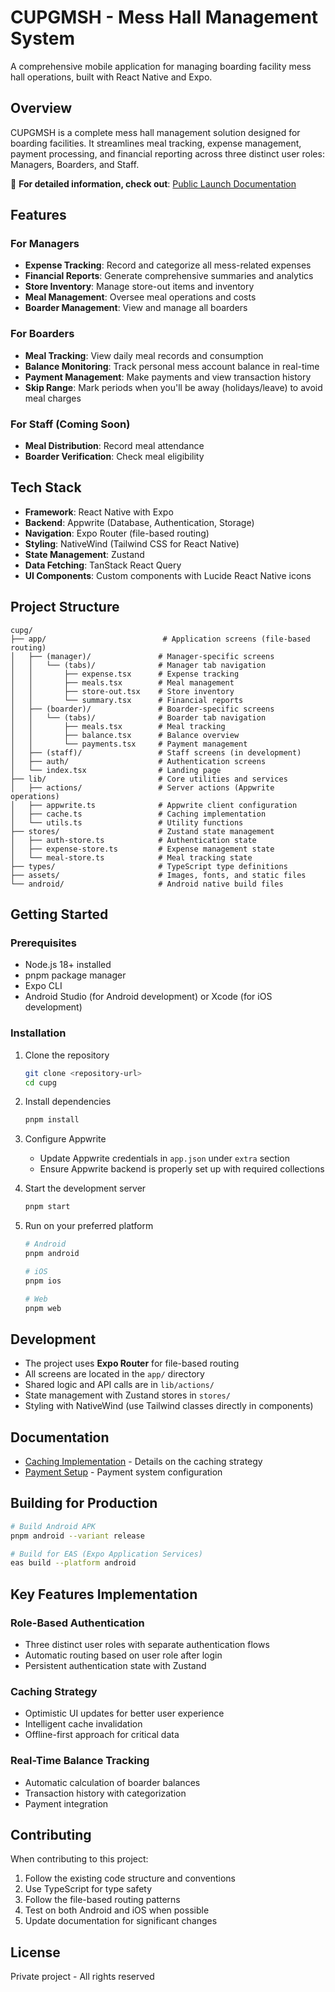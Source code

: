 # CUPGMSH - Mess Hall Management System

A comprehensive mobile application for managing boarding facility mess hall operations, built with React Native and Expo.

## Overview

CUPGMSH is a complete mess hall management solution designed for boarding facilities. It streamlines meal tracking, expense management, payment processing, and financial reporting across three distinct user roles: Managers, Boarders, and Staff.

📖 **For detailed information, check out**: [Public Launch Documentation](https://www.notion.so/Public-launch-of-CUPG-app-286d2352588f80d784aaef30f807ee9e)

## Features

### For Managers
- **Expense Tracking**: Record and categorize all mess-related expenses
- **Financial Reports**: Generate comprehensive summaries and analytics
- **Store Inventory**: Manage store-out items and inventory
- **Meal Management**: Oversee meal operations and costs
- **Boarder Management**: View and manage all boarders

### For Boarders
- **Meal Tracking**: View daily meal records and consumption
- **Balance Monitoring**: Track personal mess account balance in real-time
- **Payment Management**: Make payments and view transaction history
- **Skip Range**: Mark periods when you'll be away (holidays/leave) to avoid meal charges

### For Staff (Coming Soon)
- **Meal Distribution**: Record meal attendance
- **Boarder Verification**: Check meal eligibility

## Tech Stack

- **Framework**: React Native with Expo
- **Backend**: Appwrite (Database, Authentication, Storage)
- **Navigation**: Expo Router (file-based routing)
- **Styling**: NativeWind (Tailwind CSS for React Native)
- **State Management**: Zustand
- **Data Fetching**: TanStack React Query
- **UI Components**: Custom components with Lucide React Native icons

## Project Structure

```
cupg/
├── app/                          # Application screens (file-based routing)
│   ├── (manager)/               # Manager-specific screens
│   │   └── (tabs)/              # Manager tab navigation
│   │       ├── expense.tsx      # Expense tracking
│   │       ├── meals.tsx        # Meal management
│   │       ├── store-out.tsx    # Store inventory
│   │       └── summary.tsx      # Financial reports
│   ├── (boarder)/               # Boarder-specific screens
│   │   └── (tabs)/              # Boarder tab navigation
│   │       ├── meals.tsx        # Meal tracking
│   │       ├── balance.tsx      # Balance overview
│   │       └── payments.tsx     # Payment management
│   ├── (staff)/                 # Staff screens (in development)
│   ├── auth/                    # Authentication screens
│   └── index.tsx                # Landing page
├── lib/                         # Core utilities and services
│   ├── actions/                 # Server actions (Appwrite operations)
│   ├── appwrite.ts              # Appwrite client configuration
│   ├── cache.ts                 # Caching implementation
│   └── utils.ts                 # Utility functions
├── stores/                      # Zustand state management
│   ├── auth-store.ts            # Authentication state
│   ├── expense-store.ts         # Expense management state
│   └── meal-store.ts            # Meal tracking state
├── types/                       # TypeScript type definitions
├── assets/                      # Images, fonts, and static files
└── android/                     # Android native build files
```

## Getting Started

### Prerequisites

- Node.js 18+ installed
- pnpm package manager
- Expo CLI
- Android Studio (for Android development) or Xcode (for iOS development)

### Installation

1. Clone the repository
   ```bash
   git clone <repository-url>
   cd cupg
   ```

2. Install dependencies
   ```bash
   pnpm install
   ```

3. Configure Appwrite
   - Update Appwrite credentials in `app.json` under `extra` section
   - Ensure Appwrite backend is properly set up with required collections

4. Start the development server
   ```bash
   pnpm start
   ```

5. Run on your preferred platform
   ```bash
   # Android
   pnpm android

   # iOS
   pnpm ios

   # Web
   pnpm web
   ```

## Development

- The project uses **Expo Router** for file-based routing
- All screens are located in the `app/` directory
- Shared logic and API calls are in `lib/actions/`
- State management with Zustand stores in `stores/`
- Styling with NativeWind (use Tailwind classes directly in components)

## Documentation

- [Caching Implementation](CACHING_IMPLEMENTATION.md) - Details on the caching strategy
- [Payment Setup](PAYMENT_SETUP.md) - Payment system configuration

## Building for Production

```bash
# Build Android APK
pnpm android --variant release

# Build for EAS (Expo Application Services)
eas build --platform android
```

## Key Features Implementation

### Role-Based Authentication
- Three distinct user roles with separate authentication flows
- Automatic routing based on user role after login
- Persistent authentication state with Zustand

### Caching Strategy
- Optimistic UI updates for better user experience
- Intelligent cache invalidation
- Offline-first approach for critical data

### Real-Time Balance Tracking
- Automatic calculation of boarder balances
- Transaction history with categorization
- Payment integration

## Contributing

When contributing to this project:
1. Follow the existing code structure and conventions
2. Use TypeScript for type safety
3. Follow the file-based routing patterns
4. Test on both Android and iOS when possible
5. Update documentation for significant changes

## License

Private project - All rights reserved
